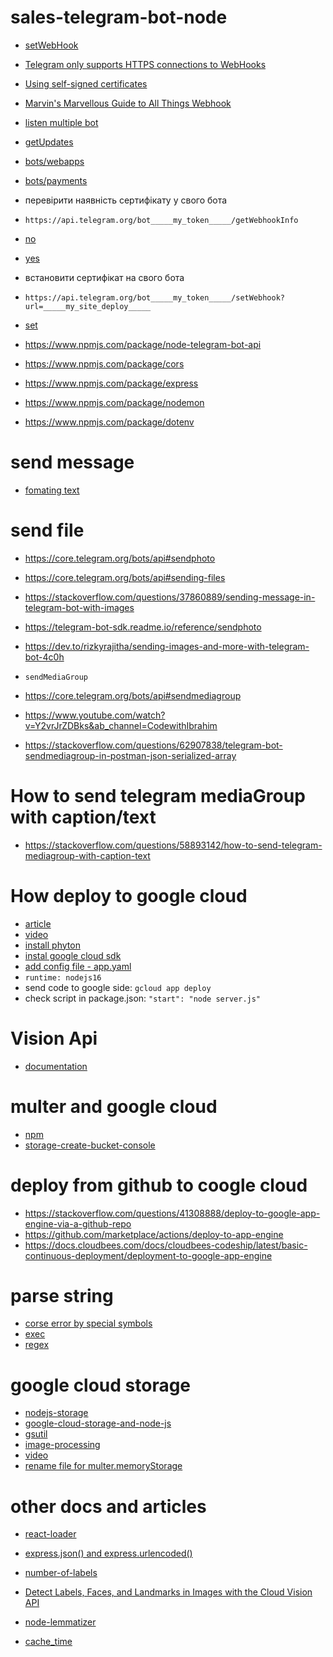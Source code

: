 # sales-telegram-bot-node

- [setWebHook](https://github.com/yagop/node-telegram-bot-api/blob/master/examples/webhook/express.js)
- [Telegram only supports HTTPS connections to WebHooks](https://github.com/yagop/node-telegram-bot-api/blob/master/doc/usage.md#webhooks)
- [Using self-signed certificates](https://core.telegram.org/bots/self-signed/)
- [Marvin's Marvellous Guide to All Things Webhook](https://core.telegram.org/bots/webhooks)
- [listen multiple bot](https://github.com/yagop/node-telegram-bot-api/issues/446)
- [getUpdates](https://core.telegram.org/bots/api#getupdates)

- [bots/webapps](https://core.telegram.org/api/bots/webapps)
- [bots/payments](https://core.telegram.org/bots/payments)

- перевірити наявність сертифікату у свого бота
- `https://api.telegram.org/bot_____my_token_____/getWebhookInfo`
- [no](https://i.ibb.co/7xfv0gZ/2023-07-01-02-54-50.png)
- [yes](https://i.ibb.co/YhqJGTZ/2023-07-01-02-54-21.png)
- встановити сертифікат на свого бота
- `https://api.telegram.org/bot_____my_token_____/setWebhook?url=_____my_site_deploy_____`
- [set](https://i.ibb.co/QnCKLR3/2023-07-01-02-54-13.png)

- https://www.npmjs.com/package/node-telegram-bot-api
- https://www.npmjs.com/package/cors
- https://www.npmjs.com/package/express
- https://www.npmjs.com/package/nodemon
- https://www.npmjs.com/package/dotenv

# send message

- [fomating text](https://core.telegram.org/bots/api#formatting-options)

# send file

- https://core.telegram.org/bots/api#sendphoto
- https://core.telegram.org/bots/api#sending-files

- https://stackoverflow.com/questions/37860889/sending-message-in-telegram-bot-with-images
- https://telegram-bot-sdk.readme.io/reference/sendphoto
- https://dev.to/rizkyrajitha/sending-images-and-more-with-telegram-bot-4c0h

- `sendMediaGroup`
- https://core.telegram.org/bots/api#sendmediagroup
- https://www.youtube.com/watch?v=Y2vrJrZDBks&ab_channel=CodewithIbrahim
- https://stackoverflow.com/questions/62907838/telegram-bot-sendmediagroup-in-postman-json-serialized-array

# How to send telegram mediaGroup with caption/text

- https://stackoverflow.com/questions/58893142/how-to-send-telegram-mediagroup-with-caption-text

# How deploy to google cloud

- [article](https://levelup.gitconnected.com/how-to-deploy-your-node-js-app-with-google-2cd3771d5b21)
- [video](https://www.youtube.com/watch?v=HgpCjChgjoQ&ab_channel=DavidWeiss)
- [install phyton](https://www.python.org/downloads/macos/)
- [instal google cloud sdk](https://cloud.google.com/sdk/docs/install-sdk)
- [add config file - app.yaml](https://cloud.google.com/appengine/docs/flexible/reference/app-yaml?hl=en&tab=python)
- `runtime: nodejs16`
- send code to google side: `gcloud app deploy`
- check script in package.json: `"start": "node server.js"`

# Vision Api

- [documentation](https://googleapis.dev/nodejs/vision/latest/v1.ImageAnnotatorClient.html)

# multer and google cloud

- [npm](https://github.com/arozar/multer-google-storage)
- [storage-create-bucket-console](https://cloud.google.com/storage/docs/creating-buckets#storage-create-bucket-console)

# deploy from github to coogle cloud

- https://stackoverflow.com/questions/41308888/deploy-to-google-app-engine-via-a-github-repo
- https://github.com/marketplace/actions/deploy-to-app-engine
- https://docs.cloudbees.com/docs/cloudbees-codeship/latest/basic-continuous-deployment/deployment-to-google-app-engine

# parse string
- [corse error by special symbols](https://stackoverflow.com/questions/40626896/telegram-does-not-escape-some-markdown-characters)
- [exec](https://developer.mozilla.org/en-US/docs/Web/JavaScript/Reference/Global_Objects/RegExp/exec#examples)
- [regex](https://regex101.com/)

# google cloud storage
- [nodejs-storage](https://github.com/googleapis/nodejs-storage)
- [google-cloud-storage-and-node-js](https://medium.com/@olamilekan001/image-upload-with-google-cloud-storage-and-node-js-a1cf9baa1876)
- [gsutil](https://cloud.google.com/storage/docs/sliced-object-downloads#gsutil-sod)
- [image-processing](https://cloud.google.com/run/docs/tutorials/image-processing)
- [video](https://www.youtube.com/watch?v=pGSzMfKBV9Q&t=4s&ab_channel=BenAwad)
- [rename file for multer.memoryStorage](https://stackoverflow.com/questions/65529221/how-to-change-a-file-originalname-in-multer)

# other docs and articles
- [react-loader](https://mhnpd.github.io/react-loader-spinner/docs/components/mutating-dots/)
- [express.json() and express.urlencoded()](https://stackoverflow.com/questions/23259168/what-are-express-json-and-express-urlencoded)
- [number-of-labels](https://stackoverflow.com/questions/45259002/google-cloud-vision-api-detects-different-number-of-labels)
- [Detect Labels, Faces, and Landmarks in Images with the Cloud Vision API](https://www.cloudskillsboost.google/focuses/1841?parent=catalog)
- [node-lemmatizer](https://www.npmjs.com/package/node-lemmatizer)

- [cache_time](https://core.telegram.org/bots/api#answercallbackquery)